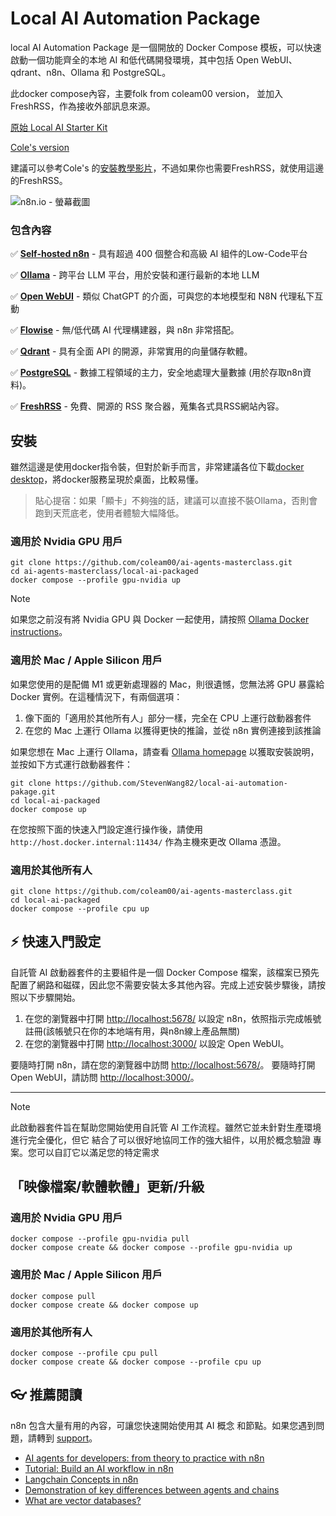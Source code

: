 # Local AI Automation Package

local AI Automation Package 是一個開放的 Docker Compose 模板，可以快速啟動一個功能齊全的本地 AI 和低代碼開發環境，其中包括 Open WebUI、qdrant、n8n、Ollama 和 PostgreSQL。

此docker compose內容，主要folk from coleam00 version，
並加入FreshRSS，作為接收外部訊息來源。

[原始 Local AI Starter Kit](https://github.com/n8n-io/self-hosted-ai-starter-kit)

[Cole's version](https://github.com/coleam00/ai-agents-masterclass/tree/main/local-ai-packaged)

建議可以參考Cole's 的[安裝教學影片](https://www.youtube.com/watch?v=V_0dNE-H2gw)，不過如果你也需要FreshRSS，就使用這邊的FreshRSS。

![n8n.io - 螢幕截圖](https://raw.githubusercontent.com/n8n-io/self-hosted-ai-starter-kit/main/assets/n8n-demo.gif)


### 包含內容

✅ [**Self-hosted n8n**](https://n8n.io/) - 具有超過 400 個整合和高級 AI 組件的Low-Code平台

✅ [**Ollama**](https://ollama.com/) - 跨平台 LLM 平台，用於安裝和運行最新的本地 LLM

✅ [**Open WebUI**](https://openwebui.com/) - 類似 ChatGPT 的介面，可與您的本地模型和 N8N 代理私下互動

✅ [**Flowise**](https://flowiseai.com/) - 無/低代碼 AI 代理構建器，與 n8n 非常搭配。

✅ [**Qdrant**](https://qdrant.tech/) - 具有全面 API 的開源，非常實用的向量儲存軟體。

✅ [**PostgreSQL**](https://www.postgresql.org/) - 數據工程領域的主力，安全地處理大量數據 (用於存取n8n資料)。

✅ [**FreshRSS**](https://freshrss.org/index.html) -  免費、開源的 RSS 聚合器，蒐集各式具RSS網站內容。

## 安裝

雖然這邊是使用docker指令裝，但對於新手而言，非常建議各位下載[docker desktop](https://www.docker.com/products/docker-desktop/)，將docker服務呈現於桌面，比較易懂。

> 貼心提宿：如果「顯卡」不夠強的話，建議可以直接不裝Ollama，否則會跑到天荒底老，使用者體驗大幅降低。

### 適用於 Nvidia GPU 用戶

```
git clone https://github.com/coleam00/ai-agents-masterclass.git
cd ai-agents-masterclass/local-ai-packaged
docker compose --profile gpu-nvidia up
```

> [!NOTE]
> 如果您之前沒有將 Nvidia GPU 與 Docker 一起使用，請按照
> [Ollama Docker instructions](https://github.com/ollama/ollama/blob/main/docs/docker.md)。

### 適用於 Mac / Apple Silicon 用戶

如果您使用的是配備 M1 或更新處理器的 Mac，則很遺憾，您無法將 GPU 暴露給 Docker 實例。在這種情況下，有兩個選項：

1. 像下面的「適用於其他所有人」部分一樣，完全在 CPU 上運行啟動器套件
2. 在您的 Mac 上運行 Ollama 以獲得更快的推論，並從 n8n 實例連接到該推論

如果您想在 Mac 上運行 Ollama，請查看
[Ollama homepage](https://ollama.com/)
以獲取安裝說明，並按如下方式運行啟動器套件：

```
git clone https://github.com/StevenWang82/local-ai-automation-pakage.git
cd local-ai-packaged
docker compose up 
```

在您按照下面的快速入門設定進行操作後，請使用 `http://host.docker.internal:11434/` 作為主機來更改 Ollama 憑證。

### 適用於其他所有人

```
git clone https://github.com/coleam00/ai-agents-masterclass.git
cd local-ai-packaged
docker compose --profile cpu up
```

## ⚡️ 快速入門設定

自託管 AI 啟動器套件的主要組件是一個 Docker Compose 檔案，該檔案已預先配置了網路和磁碟，因此您不需要安裝太多其他內容。完成上述安裝步驟後，請按照以下步驟開始。

1. 在您的瀏覽器中打開 <http://localhost:5678/> 以設定 n8n，依照指示完成帳號註冊(該帳號只在你的本地端有用，與n8n線上產品無關)
2. 在您的瀏覽器中打開 <http://localhost:3000/> 以設定 Open WebUI。

要隨時打開 n8n，請在您的瀏覽器中訪問 <http://localhost:5678/>。
要隨時打開 Open WebUI，請訪問 <http://localhost:3000/>。

--- 


> [!NOTE]
> 此啟動器套件旨在幫助您開始使用自託管 AI
> 工作流程。雖然它並未針對生產環境進行完全優化，但它
> 結合了可以很好地協同工作的強大組件，以用於概念驗證
> 專案。您可以自訂它以滿足您的特定需求

## 「映像檔案/軟體軟體」更新/升級

### 適用於 Nvidia GPU 用戶

```
docker compose --profile gpu-nvidia pull
docker compose create && docker compose --profile gpu-nvidia up
```

### 適用於 Mac / Apple Silicon 用戶

```
docker compose pull
docker compose create && docker compose up
```

### 適用於其他所有人

```
docker compose --profile cpu pull
docker compose create && docker compose --profile cpu up
```

## 👓 推薦閱讀

n8n 包含大量有用的內容，可讓您快速開始使用其 AI 概念
和節點。如果您遇到問題，請轉到 [support](#support)。

- [AI agents for developers: from theory to practice with n8n](https://blog.n8n.io/ai-agents/)
- [Tutorial: Build an AI workflow in n8n](https://docs.n8n.io/advanced-ai/intro-tutorial/)
- [Langchain Concepts in n8n](https://docs.n8n.io/advanced-ai/langchain/langchain-n8n/)
- [Demonstration of key differences between agents and chains](https://docs.n8n.io/advanced-ai/examples/agent-chain-comparison/)
- [What are vector databases?](https://docs.n8n.io/advanced-ai/examples/understand-vector-databases/)
